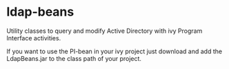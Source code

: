 # ldap-beans
Utility classes to query and modify Active Directory with ivy Program Interface activities.

If you want to use the PI-bean in your ivy project just download and add the LdapBeans.jar to the class path of your project.
